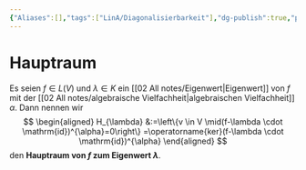 ```yaml
---
{"Aliases":[],"tags":["LinA/Diagonalisierbarkeit"],"dg-publish":true,"permalink":"/02-all-notes/hauptraum/","dgHomeLink":true,"dgPassFrontmatter":true}
---
```


# Hauptraum
Es seien $f \in L(V)$ und $\lambda \in K$ ein [[02 All notes/Eigenwert|Eigenwert]] von $f$ mit der [[02 All notes/algebraische Vielfachheit|algebraischen Vielfachheit]] $\alpha$. Dann nennen wir
$$
\begin{aligned}
H_{\lambda} &:=\left\{v \in V \mid(f-\lambda \cdot \mathrm{id})^{\alpha}=0\right\} =\operatorname{ker}(f-\lambda \cdot \mathrm{id})^{\alpha}
\end{aligned}
$$
den **Hauptraum von $f$ zum Eigenwert $\lambda$**.